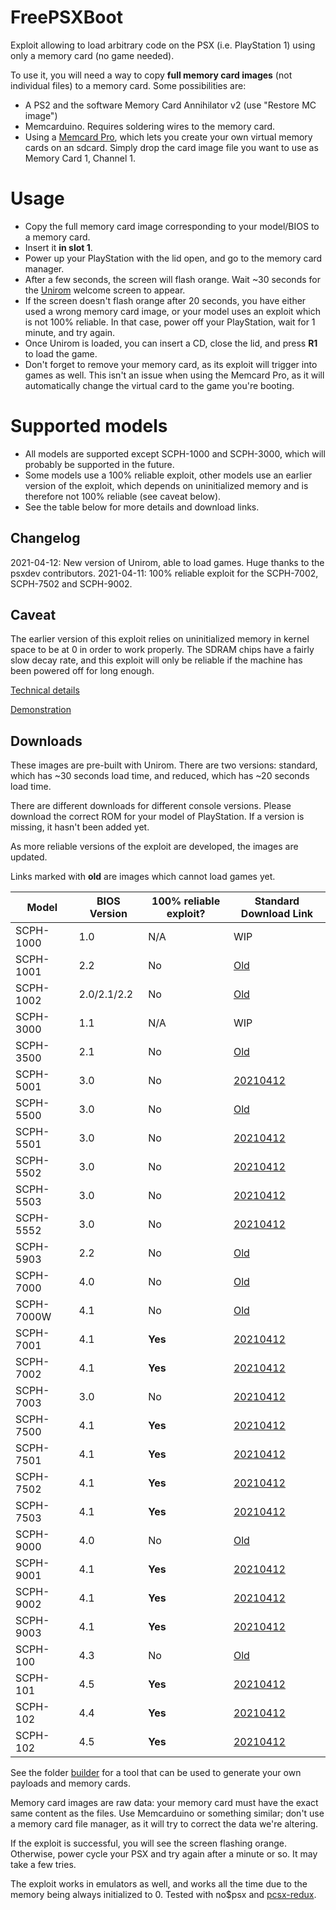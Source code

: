 # FreePSXBoot
Exploit allowing to load arbitrary code on the PSX (i.e. PlayStation 1) using only a memory card (no game needed).

To use it, you will need a way to copy **full memory card images** (not individual files) to a memory card. Some possibilities are:

* A PS2 and the software Memory Card Annihilator v2 (use "Restore MC image")
* Memcarduino. Requires soldering wires to the memory card.
* Using a [Memcard Pro](https://8bitmods.com/memcard-pro-for-playstation-1/), which lets you create your own virtual memory cards on an sdcard. Simply drop the card image file you want to use as Memory Card 1, Channel 1.

# Usage

* Copy the full memory card image corresponding to your model/BIOS to a memory card.
* Insert it **in slot 1**.
* Power up your PlayStation with the lid open, and go to the memory card manager.
* After a few seconds, the screen will flash orange. Wait ~30 seconds for the [Unirom](https://github.com/JonathanDotCel/unirom8_bootdisc_and_firmware_for_ps1) welcome screen to appear.
* If the screen doesn't flash orange after 20 seconds, you have either used a wrong memory card image, or your model uses an exploit which is not 100% reliable. In that case, power off your PlayStation, wait for 1 minute, and try again.
* Once Unirom is loaded, you can insert a CD, close the lid, and press **R1** to load the game.
* Don't forget to remove your memory card, as its exploit will trigger into games as well. This isn't an issue when using the Memcard Pro, as it will automatically change the virtual card to the game you're booting.

# Supported models

* All models are supported except SCPH-1000 and SCPH-3000, which will probably be supported in the future.
* Some models use a 100% reliable exploit, other models use an earlier version of the exploit, which depends on uninitialized memory and is therefore not 100% reliable (see caveat below).
* See the table below for more details and download links.

## Changelog
2021-04-12: New version of Unirom, able to load games. Huge thanks to the psxdev contributors.
2021-04-11: 100% reliable exploit for the SCPH-7002, SCPH-7502 and SCPH-9002.

## Caveat

The earlier version of this exploit relies on uninitialized memory in kernel space to be at 0 in order to work properly. The SDRAM chips have a fairly slow decay rate, and this exploit will only be reliable if the machine has been powered off for long enough.

[Technical details](exploit/EXPLOIT.md)

[Demonstration](https://www.youtube.com/watch?v=29DI-N45V40)

## Downloads
These images are pre-built with Unirom. There are two versions: standard, which has ~30 seconds load time, and reduced, which has ~20 seconds load time.

There are different downloads for different console versions. Please download the correct ROM for your model of PlayStation. If a version is missing, it hasn't been added yet.

As more reliable versions of the exploit are developed, the images are updated.

Links marked with **old** are images which cannot load games yet.

| Model     | BIOS Version | 100% reliable exploit? | Standard Download Link |
|-----------|--------------|------------------------|------------------------|
| SCPH-1000 | 1.0          | N/A | WIP |
| SCPH-1001 | 2.2          | No | [Old](exploit/freepsxboot-unirom-standard-bios3.x.mcd) |
| SCPH-1002 | 2.0/2.1/2.2  | No | [Old](exploit/freepsxboot-unirom-standard-bios3.x.mcd) |
| SCPH-3000 | 1.1          | N/A | WIP |
| SCPH-3500 | 2.1          | No | [Old](exploit/freepsxboot-unirom-standard-bios3.x.mcd) |
| SCPH-5001 | 3.0          | No | [20210412](images/freepsxboot-unirom-20210412-5001-5501-5503-7003.mcd) |
| SCPH-5500 | 3.0          | No | [Old](exploit/freepsxboot-unirom-standard-bios3.x.mcd) |
| SCPH-5501 | 3.0          | No | [20210412](images/freepsxboot-unirom-20210412-5001-5501-5503-7003.mcd) |
| SCPH-5502 | 3.0          | No | [20210412](images/freepsxboot-unirom-20210412-5502-5552.mcd) |
| SCPH-5503 | 3.0          | No | [20210412](images/freepsxboot-unirom-20210412-5001-5501-5503-7003.mcd) |
| SCPH-5552 | 3.0          | No | [20210412](images/freepsxboot-unirom-20210412-5502-5552.mcd) |
| SCPH-5903 | 2.2          | No | [Old](exploit/freepsxboot-unirom-standard-bios3.x.mcd) |
| SCPH-7000 | 4.0          | No | [Old](exploit/freepsxboot-unirom-standard-bios4.x.mcd) |
| SCPH-7000W | 4.1         | No | [Old](exploit/freepsxboot-unirom-standard-bios4.x.mcd) |
| SCPH-7001 | 4.1          | **Yes** | [20210412](images/freepsxboot-unirom-20210412-7001-7002-7500-7501-7502-7503-9001-9002-9003.mcd) |
| SCPH-7002 | 4.1          | **Yes** | [20210412](images/freepsxboot-unirom-20210412-7001-7002-7500-7501-7502-7503-9001-9002-9003.mcd) |
| SCPH-7003 | 3.0          | No | [20210412](images/freepsxboot-unirom-20210412-5001-5501-5503-7003.mcd) |
| SCPH-7500 | 4.1          | **Yes** | [20210412](images/freepsxboot-unirom-20210412-7001-7002-7500-7501-7502-7503-9001-9002-9003.mcd) |
| SCPH-7501 | 4.1          | **Yes** | [20210412](images/freepsxboot-unirom-20210412-7001-7002-7500-7501-7502-7503-9001-9002-9003.mcd) |
| SCPH-7502 | 4.1          | **Yes** | [20210412](images/freepsxboot-unirom-20210412-7001-7002-7500-7501-7502-7503-9001-9002-9003.mcd) |
| SCPH-7503 | 4.1          | **Yes** | [20210412](images/freepsxboot-unirom-20210412-7001-7002-7500-7501-7502-7503-9001-9002-9003.mcd) |
| SCPH-9000 | 4.0          | No | [Old](exploit/freepsxboot-unirom-standard-bios4.x.mcd) |
| SCPH-9001 | 4.1          | **Yes** | [20210412](images/freepsxboot-unirom-20210412-7001-7002-7500-7501-7502-7503-9001-9002-9003.mcd) |
| SCPH-9002 | 4.1          | **Yes** | [20210412](images/freepsxboot-unirom-20210412-7001-7002-7500-7501-7502-7503-9001-9002-9003.mcd) |
| SCPH-9003 | 4.1          | **Yes** | [20210412](images/freepsxboot-unirom-20210412-7001-7002-7500-7501-7502-7503-9001-9002-9003.mcd) |
| SCPH-100  | 4.3          | No | [Old](exploit/freepsxboot-unirom-standard-psone.mcd) |
| SCPH-101  | 4.5          | **Yes** | [20210412](images/freepsxboot-unirom-20210412-101.mcd) |
| SCPH-102  | 4.4          | **Yes** | [20210412](images/freepsxboot-unirom-20210412-102_4.4.mcd) |
| SCPH-102  | 4.5          | **Yes** | [20210412](images/freepsxboot-unirom-20210412-102_4.5.mcd) |

See the folder [builder](builder) for a tool that can be used to generate your own payloads and memory cards.

Memory card images are raw data: your memory card must have the exact same content as the files. Use Memcarduino or something similar; don't use a memory card file manager, as it will try to correct the data we're altering.

If the exploit is successful, you will see the screen flashing orange. Otherwise, power cycle your PSX and try again after a minute or so. It may take a few tries.

The exploit works in emulators as well, and works all the time due to the memory being always initialized to 0. Tested with no$psx and [pcsx-redux](https://github.com/grumpycoders/pcsx-redux/).
